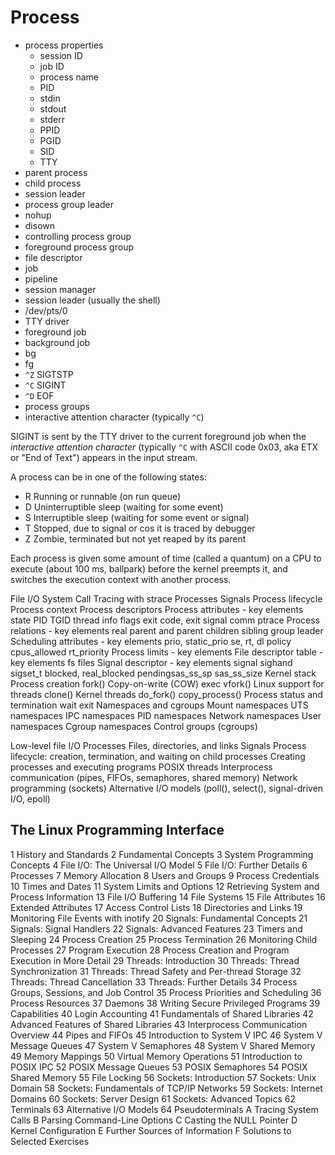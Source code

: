 # Process

- process properties
  - session ID
  - job ID
  - process name
  - PID
  - stdin
  - stdout
  - stderr
  - PPID
  - PGID
  - SID
  - TTY
- parent process
- child process
- session leader
- process group leader
- nohup
- disown
- controlling process group
- foreground process group
- file descriptor
- job
- pipeline
- session manager
- session leader (usually the shell)
- /dev/pts/0
- TTY driver
- foreground job
- background job
- bg
- fg
- `^Z` SIGTSTP
- `^C` SIGINT
- `^D` EOF
- process groups
- interactive attention character (typically `^C`)

SIGINT is sent by the TTY driver to the current foreground job when the *interactive attention character* (typically `^C` with ASCII code 0x03, aka ETX or "End of Text") appears in the input stream.

A process can be in one of the following states:
- R  Running or runnable (on run queue)
- D  Uninterruptible sleep (waiting for some event)
- S  Interruptible sleep (waiting for some event or signal)
- T  Stopped, due to signal or cos it is traced by debugger
- Z  Zombie, terminated but not yet reaped by its parent

Each process is given some amount of time (called a quantum) on a CPU to execute (about 100 ms, ballpark) before the kernel preempts it, and switches the execution context with another process.

File I/O
System Call Tracing with strace
Processes
Signals
Process lifecycle
Process context
Process descriptors
Process attributes - key elements
  state
  PID
  TGID
  thread info
  flags
  exit code, exit signal
  comm
  ptrace
Process relations - key elements
  real parent and parent
  children
  sibling
  group leader
Scheduling attributes - key elements
  prio, static_prio
  se, rt, dl
  policy
  cpus_allowed
  rt_priority
Process limits - key elements
File descriptor table - key elements
  fs
  files
Signal descriptor - key elements
  signal
  sighand
  sigset_t blocked, real_blocked
  pendingsas_ss_sp
  sas_ss_size
Kernel stack
Process creation
  fork()
  Copy-on-write (COW)
  exec
  vfork()
  Linux support for threads
  clone()
Kernel threads
  do_fork()
  copy_process()
Process status and termination
  wait
  exit
Namespaces and cgroups
  Mount namespaces
  UTS namespaces
  IPC namespaces
  PID namespaces
  Network namespaces
  User namespaces
  Cgroup namespaces
  Control groups (cgroups)

Low-level file I/O
Processes
Files, directories, and links
Signals
Process lifecycle: creation, termination, and waiting on child processes
Creating processes and executing programs
POSIX threads
Interprocess communication (pipes, FIFOs, semaphores, shared memory)
Network programming (sockets)
Alternative I/O models (poll(), select(), signal-driven I/O, epoll)

## The Linux Programming Interface
1   History and Standards
2   Fundamental Concepts
3   System Programming Concepts
4   File I/O: The Universal I/O Model
5   File I/O: Further Details
6   Processes
7   Memory Allocation
8   Users and Groups
9   Process Credentials
10   Times and Dates
11   System Limits and Options
12   Retrieving System and Process Information
13   File I/O Buffering
14   File Systems
15   File Attributes
16   Extended Attributes
17   Access Control Lists
18   Directories and Links
19   Monitoring File Events with inotify
20   Signals: Fundamental Concepts
21   Signals: Signal Handlers
22   Signals: Advanced Features
23   Timers and Sleeping
24   Process Creation
25   Process Termination
26   Monitoring Child Processes
27   Program Execution
28   Process Creation and Program Execution in More Detail
29   Threads: Introduction
30   Threads: Thread Synchronization
31   Threads: Thread Safety and Per-thread Storage
32   Threads: Thread Cancellation
33   Threads: Further Details
34   Process Groups, Sessions, and Job Control
35   Process Priorities and Scheduling
36   Process Resources
37   Daemons
38   Writing Secure Privileged Programs
39   Capabilities
40   Login Accounting
41   Fundamentals of Shared Libraries
42   Advanced Features of Shared Libraries
43   Interprocess Communication Overview
44   Pipes and FIFOs
45   Introduction to System V IPC
46   System V Message Queues
47   System V Semaphores
48   System V Shared Memory
49   Memory Mappings
50   Virtual Memory Operations
51   Introduction to POSIX IPC
52   POSIX Message Queues
53   POSIX Semaphores
54   POSIX Shared Memory
55   File Locking
56   Sockets: Introduction
57   Sockets: Unix Domain
58   Sockets: Fundamentals of TCP/IP Networks
59   Sockets: Internet Domains
60   Sockets: Server Design
61   Sockets: Advanced Topics
62   Terminals
63   Alternative I/O Models
64   Pseudoterminals
A   Tracing System Calls
B   Parsing Command-Line Options
C   Casting the NULL Pointer
D   Kernel Configuration
E   Further Sources of Information
F   Solutions to Selected Exercises
